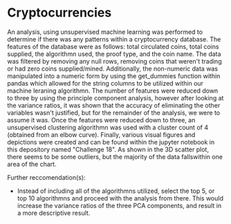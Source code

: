 # Cryptocurrencies
An analysis, using unsupervised machine learning was performed to determine if there was any patterns within a cryptocurrency database. The features of the database were as follows: total circulated coins, total coins supplied, the algorithmn used, the proof type, and the coin name. The data was filtered by removing any null rows, removing coins that weren't trading or had zero coins supplied/mined. Additionally, the non-numeric data was manipulated into a numeric form by using the get_dummies function within pandas which allowed for the string columns to be utilized within our machine leraning algorithmn. The number of features were reduced down to three by using the principle component analysis, however after looking at the variance ratios, it was shown that the accuracy of eliminating the other variables wasn't justified, but for the remainder of the analysis, we were to assume it was. Once the features were reduced down to three, an unsupervised clustering algorithmn was used with a cluster count of 4 (obtained from an elbow curve). Finally, various visual figures and depictions were created and can be found within the jupyter notebook in this depository named "Challenge 18". As shown in the 3D scatter plot, there seems to be some outliers, but the majority of the data fallswithin one area of the chart. 

Further reccomendation(s): 

- Instead of including all of the algorithmns utilized, select the top 5, or top 10 algorithmns and proceed with the analysis from there. This would increase the variance ratios of the three PCA components, and result in a more descriptive result. 
